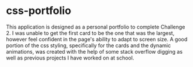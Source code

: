 # css-portfolio

This application is designed as a personal portfolio to complete Challenge 2. I was unable to get the first card to be the one that was the largest, however feel confident in the page's ability to adapt to screen size. A good portion of the css styling, specifically for the cards and the dynamic animations, was created with the help of some stack overflow digging as well as previous projects I have worked on at school.